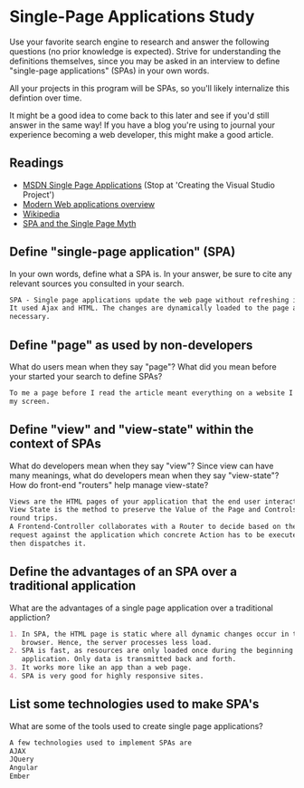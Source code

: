 # Single-Page Applications Study

Use your favorite search engine to research and answer the following questions
(no prior knowledge is expected). Strive for understanding the definitions
themselves, since you may be asked in an interview to define "single-page
applications" (SPAs) in your own words.

All your projects in this program will be SPAs, so you'll likely internalize
this defintion over time.

It might be a good idea to come back to this later and see if you'd still answer
in the same way! If you have a blog you're using to journal your experience
becoming a web developer, this might make a good article.

## Readings

-   [MSDN Single Page Applications](https://msdn.microsoft.com/en-us/magazine/dn463786.aspx) (Stop at 'Creating the Visual Studio Project')
-   [Modern Web applications overview](http://singlepageappbook.com/goal.html)
-   [Wikipedia](https://en.wikipedia.org/wiki/Single-page_application)
-   [SPA and the Single Page Myth](https://johnpapa.net/pageinspa/)

## Define "single-page application" (SPA)

In your own words, define what a SPA is. In your answer, be sure to cite any
relevant sources you consulted in your search.

```md
SPA - Single page applications update the web page without refreshing it.
It used Ajax and HTML. The changes are dynamically loaded to the page as
necessary.
```

## Define "page" as used by non-developers

What do users mean when they say "page"? What did you mean before your started
your search to define SPAs?

```md
To me a page before I read the article meant everything on a website I saw on
my screen.
```

## Define "view" and "view-state" within the context of SPAs

What do developers mean when they say "view"? Since view can have many meanings,
what do developers mean when they say "view-state"? How do front-end "routers"
help manage view-state?

```md
Views are the HTML pages of your application that the end user interacts with.
View State is the method to preserve the Value of the Page and Controls between
round trips.
A Frontend-Controller collaborates with a Router to decide based on the (HTTP)
request against the application which concrete Action has to be executed and
then dispatches it.
```

## Define the advantages of an SPA over a traditional application

What are the advantages of a single page application over a traditional appliction?

```md
1. In SPA, the HTML page is static where all dynamic changes occur in the
   browser. Hence, the server processes less load.
2. SPA is fast, as resources are only loaded once during the beginning of the
   application. Only data is transmitted back and forth.
3. It works more like an app than a web page.
4. SPA is very good for highly responsive sites.
```

## List some technologies used to make SPA's

What are some of the tools used to create single page applications?
```md
A few technologies used to implement SPAs are
AJAX
JQuery
Angular
Ember
```
